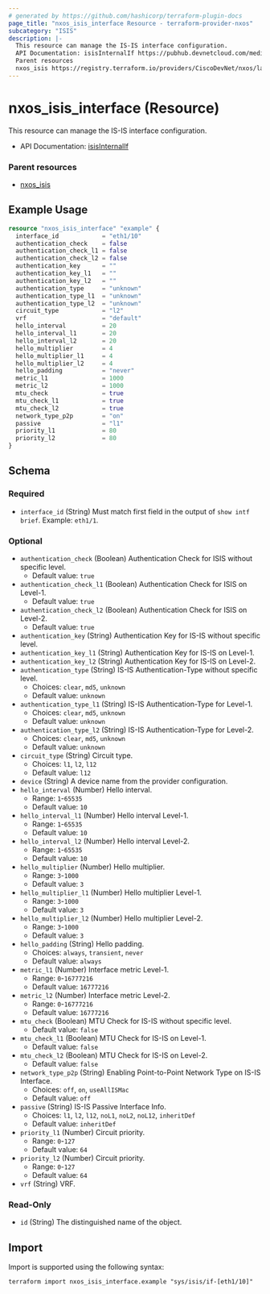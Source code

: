```yaml
---
# generated by https://github.com/hashicorp/terraform-plugin-docs
page_title: "nxos_isis_interface Resource - terraform-provider-nxos"
subcategory: "ISIS"
description: |-
  This resource can manage the IS-IS interface configuration.
  API Documentation: isisInternalIf https://pubhub.devnetcloud.com/media/dme-docs-10-2-2/docs/Routing%20and%20Forwarding/isis:InternalIf/
  Parent resources
  nxos_isis https://registry.terraform.io/providers/CiscoDevNet/nxos/latest/docs/resources/isis
---
```


# nxos_isis_interface (Resource)

This resource can manage the IS-IS interface configuration.

- API Documentation: [isisInternalIf](https://pubhub.devnetcloud.com/media/dme-docs-10-2-2/docs/Routing%20and%20Forwarding/isis:InternalIf/)

### Parent resources

- [nxos_isis](https://registry.terraform.io/providers/CiscoDevNet/nxos/latest/docs/resources/isis)

## Example Usage

```terraform
resource "nxos_isis_interface" "example" {
  interface_id            = "eth1/10"
  authentication_check    = false
  authentication_check_l1 = false
  authentication_check_l2 = false
  authentication_key      = ""
  authentication_key_l1   = ""
  authentication_key_l2   = ""
  authentication_type     = "unknown"
  authentication_type_l1  = "unknown"
  authentication_type_l2  = "unknown"
  circuit_type            = "l2"
  vrf                     = "default"
  hello_interval          = 20
  hello_interval_l1       = 20
  hello_interval_l2       = 20
  hello_multiplier        = 4
  hello_multiplier_l1     = 4
  hello_multiplier_l2     = 4
  hello_padding           = "never"
  metric_l1               = 1000
  metric_l2               = 1000
  mtu_check               = true
  mtu_check_l1            = true
  mtu_check_l2            = true
  network_type_p2p        = "on"
  passive                 = "l1"
  priority_l1             = 80
  priority_l2             = 80
}
```

<!-- schema generated by tfplugindocs -->
## Schema

### Required

- `interface_id` (String) Must match first field in the output of `show intf brief`. Example: `eth1/1`.

### Optional

- `authentication_check` (Boolean) Authentication Check for ISIS without specific level.
  - Default value: `true`
- `authentication_check_l1` (Boolean) Authentication Check for ISIS on Level-1.
  - Default value: `true`
- `authentication_check_l2` (Boolean) Authentication Check for ISIS on Level-2.
  - Default value: `true`
- `authentication_key` (String) Authentication Key for IS-IS without specific level.
- `authentication_key_l1` (String) Authentication Key for IS-IS on Level-1.
- `authentication_key_l2` (String) Authentication Key for IS-IS on Level-2.
- `authentication_type` (String) IS-IS Authentication-Type without specific level.
  - Choices: `clear`, `md5`, `unknown`
  - Default value: `unknown`
- `authentication_type_l1` (String) IS-IS Authentication-Type for Level-1.
  - Choices: `clear`, `md5`, `unknown`
  - Default value: `unknown`
- `authentication_type_l2` (String) IS-IS Authentication-Type for Level-2.
  - Choices: `clear`, `md5`, `unknown`
  - Default value: `unknown`
- `circuit_type` (String) Circuit type.
  - Choices: `l1`, `l2`, `l12`
  - Default value: `l12`
- `device` (String) A device name from the provider configuration.
- `hello_interval` (Number) Hello interval.
  - Range: `1`-`65535`
  - Default value: `10`
- `hello_interval_l1` (Number) Hello interval Level-1.
  - Range: `1`-`65535`
  - Default value: `10`
- `hello_interval_l2` (Number) Hello interval Level-2.
  - Range: `1`-`65535`
  - Default value: `10`
- `hello_multiplier` (Number) Hello multiplier.
  - Range: `3`-`1000`
  - Default value: `3`
- `hello_multiplier_l1` (Number) Hello multiplier Level-1.
  - Range: `3`-`1000`
  - Default value: `3`
- `hello_multiplier_l2` (Number) Hello multiplier Level-2.
  - Range: `3`-`1000`
  - Default value: `3`
- `hello_padding` (String) Hello padding.
  - Choices: `always`, `transient`, `never`
  - Default value: `always`
- `metric_l1` (Number) Interface metric Level-1.
  - Range: `0`-`16777216`
  - Default value: `16777216`
- `metric_l2` (Number) Interface metric Level-2.
  - Range: `0`-`16777216`
  - Default value: `16777216`
- `mtu_check` (Boolean) MTU Check for IS-IS without specific level.
  - Default value: `false`
- `mtu_check_l1` (Boolean) MTU Check for IS-IS on Level-1.
  - Default value: `false`
- `mtu_check_l2` (Boolean) MTU Check for IS-IS on Level-2.
  - Default value: `false`
- `network_type_p2p` (String) Enabling Point-to-Point Network Type on IS-IS Interface.
  - Choices: `off`, `on`, `useAllISMac`
  - Default value: `off`
- `passive` (String) IS-IS Passive Interface Info.
  - Choices: `l1`, `l2`, `l12`, `noL1`, `noL2`, `noL12`, `inheritDef`
  - Default value: `inheritDef`
- `priority_l1` (Number) Circuit priority.
  - Range: `0`-`127`
  - Default value: `64`
- `priority_l2` (Number) Circuit priority.
  - Range: `0`-`127`
  - Default value: `64`
- `vrf` (String) VRF.

### Read-Only

- `id` (String) The distinguished name of the object.

## Import

Import is supported using the following syntax:

```shell
terraform import nxos_isis_interface.example "sys/isis/if-[eth1/10]"
```
